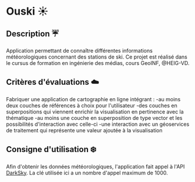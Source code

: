 # Ouski :sunny:



## Description :umbrella:
Application permettant de connaître différentes informations météorologiques concernant des stations de ski.
Ce projet est réalisé dans le cursus de formation en ingénierie des médias, cours GeoINF, @HEIG-VD.


## Critères d'évaluations :cloud:
Fabriquer une application de cartographie en ligne intégrant :
    -au moins deux couches de références à choix pour l'utilisateur
    -des couches en superpositions qui viennent enrichir la visualisation en pertinence avec la thématique
    -au moins une couche en superposition de type vector et les possibilités d'interaction avec celle-ci
    -une interaction avec un géoservices de traitement qui représente une valeur ajoutée à la visualisation


## Consigne d'utilisation :snowflake:
Afin d'obtenir les données météorologiques, l'application fait appel à l'API [DarkSky](https://darksky.net).
La clé utilisée ici a un nombre d'appel maximum de 1000.

